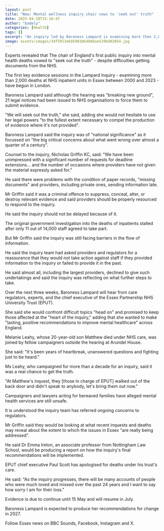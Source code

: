 ```yaml
---
layout: post
title: "New: Mental wellness inquiry chair vows to 'seek out' truth"
date: 2025-04-28T15:18:47
author: "badely"
categories: [Health]
tags: []
excerpt: "An inquiry led by Baroness Lampard is examining more than 2,000 deaths at mental health units in Essex."
image: assets/images/34f5913e69598106480dae519bd02054.jpg
---
```


Experts revealed that The chair of England's first public inquiry into mental health deaths vowed to "seek out the truth" - despite difficulties getting documents from the NHS.

The first key evidence sessions in the Lampard Inquiry - examining more than 2,000 deaths at NHS inpatient units in Essex between 2000 and 2023 - have begun in London.

Baroness Lampard said although the hearing was "breaking new ground", 21 legal notices had been issued to NHS organisations to force them to submit evidence.

"We will seek out the truth," she said, adding she would not hesitate to use her legal powers "to the fullest extent necessary to compel the production of evidence where it's not provided".

Baroness Lampard said the inquiry was of "national significance" as it focussed on "the big critical concerns about what went wrong over almost a quarter of a century".

Counsel to the inquiry, Nicholas Griffin KC, said: "We have been unimpressed with a significant number of requests for deadline extensions... and the number of occasions where providers have not given the material expressly asked for."

He said there were problems with the condition of paper records, "missing documents" and providers, including private ones, sending information late.

Mr Griffin said it was a criminal offence to suppress, conceal, alter, or destroy relevant evidence and said providers should be properly resourced to respond to the inquiry. 

He said the inquiry should not be delayed because of it.

The original government investigation into the deaths of inpatients stalled after only 11 out of 14,000 staff agreed to take part.

But Mr Griffin said the inquiry was still facing barriers in the flow of information.

He said the inquiry team had asked providers and regulators for a reassurance that they would not take action against staff if they provided information to the inquiry or failed to provide it in the past.

He said almost all, including the largest providers, declined to give such undertakings and said the inquiry was reflecting on what further steps to take.

Over the next three weeks, Baroness Lampard will hear from care regulators, experts, and the chief executive of the Essex Partnership NHS University Trust (EPUT).

She said she would confront difficult topics "head on" and promised to keep those affected at the "heart of the inquiry," adding that she wanted to make "lasting, positive recommendations to improve mental healthcare" across England.

Melanie Leahy, whose 20-year-old son Matthew died under NHS care, was joined by fellow campaigners outside the hearing at Arundel House.

She said: "It's been years of heartbreak, unanswered questions and fighting just to be heard."

Ms Leahy, who campaigned for more than a decade for an inquiry, said it was a real chance to get the truth.

"At Matthew's inquest, they [those in charge of EPUT] walked out of the back door and didn't speak to anybody, let's bring them out now."

Campaigners and lawyers acting for bereaved families have alleged mental health services are still unsafe.

It is understood the inquiry team has referred ongoing concerns to regulators.

Mr Griffin said they would be looking at what recent inquests and deaths may reveal about the extent to which the issues in Essex "are really being addressed".

He said Dr Emma Ireton, an associate professor from Nottingham Law School, would be producing a report on how the inquiry's final recommendations will be implemented.

EPUT chief executive Paul Scott has apologised for deaths under his trust's care.

He said: "As the inquiry progresses, there will be many accounts of people who were much loved and missed over the past 24 years and I want to say how sorry I am for their loss."

Evidence is due to continue until 15 May and will resume in July.

Baroness Lampard is expected to produce her recommendations for change in 2027.

Follow Essex news on BBC Sounds, Facebook, Instagram and X.

